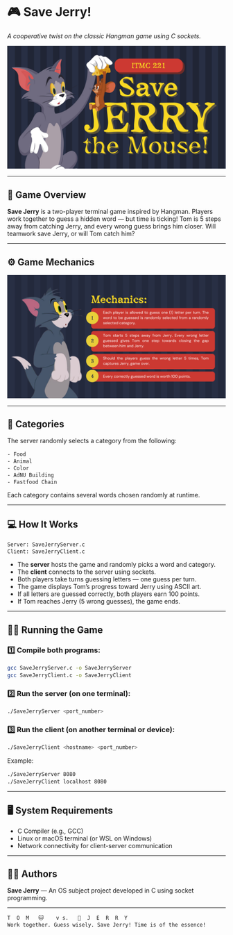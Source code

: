 # 🎮 Save Jerry!

*A cooperative twist on the classic Hangman game using C sockets.*

![SaveJerry_Title](title.png)  

---

## 🧩 Game Overview

**Save Jerry** is a two-player terminal game inspired by Hangman.
Players work together to guess a hidden word — but time is ticking!
Tom is 5 steps away from catching Jerry, and every wrong guess brings him closer.
Will teamwork save Jerry, or will Tom catch him?

---

## ⚙️ Game Mechanics

![SaveJerry_Mechanics](mechanics.png)  

---

## 🧠 Categories

The server randomly selects a category from the following:

```
- Food
- Animal
- Color
- AdNU Building
- Fastfood Chain
```

Each category contains several words chosen randomly at runtime.

---

## 💻 How It Works

```
Server: SaveJerryServer.c
Client: SaveJerryClient.c
```

* The **server** hosts the game and randomly picks a word and category.
* The **client** connects to the server using sockets.
* Both players take turns guessing letters — one guess per turn.
* The game displays Tom’s progress toward Jerry using ASCII art.
* If all letters are guessed correctly, both players earn 100 points.
* If Tom reaches Jerry (5 wrong guesses), the game ends.

---

## 🏃‍♂️ Running the Game

### 1️⃣ Compile both programs:

```bash
gcc SaveJerryServer.c -o SaveJerryServer
gcc SaveJerryClient.c -o SaveJerryClient
```

### 2️⃣ Run the server (on one terminal):

```bash
./SaveJerryServer <port_number>
```

### 3️⃣ Run the client (on another terminal or device):

```bash
./SaveJerryClient <hostname> <port_number>
```

Example:

```bash
./SaveJerryServer 8080
./SaveJerryClient localhost 8080
```

---

## 🖥️ System Requirements

* C Compiler (e.g., GCC)
* Linux or macOS terminal (or WSL on Windows)
* Network connectivity for client-server communication

---

## 🧑‍💻 Authors

**Save Jerry** — An OS subject project developed in C using socket programming.

---

```ascii
T  O  M   🐱    v s.   🧀  J  E  R  R  Y
Work together. Guess wisely. Save Jerry! Time is of the essence!
```
